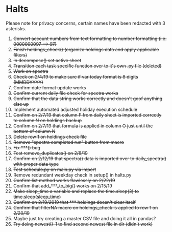 # Halts

Please note for privacy concerns, certain names have been redacted with 3 asterisks.

1. ~~Convert account numbers from text formatting to number formatting (i.e. 0000000097 --> 97)~~
2. ~~Finish holdings_check() (organize holdings data and apply applicable filters)~~
3. ~~In decompose() set active sheet~~
4. ~~Transition each task specific function over to it's own .py file (deleted)~~
5. ~~Work on spectra~~
6. ~~Check on 2/4/19 to make sure if var today format is 8 digits (MMDDYYYY)~~
7. ~~Confirm date format update works~~
8. ~~Confirm current daily file check for spectra works~~
9. ~~Confirm that the data string works correctly and doesn't goof anything else up~~
10. Implement automated adjusted holiday execution schedule
11. ~~Confirm on 2/7/19 that column F from daily sheet is imported correctly to column N on holdings backup~~
12. ~~Confirm on 2/7/19 that formula is applied in column O just until the bottom of column N~~
13. ~~Delete row 1 on holdings check file~~
14. ~~Remove "spectra completed run" button from macro~~
15. ~~Fix ***() bug~~
16. ~~Test remove_duplicates() on 2/8/19~~
17. ~~Confirm on 2/12/19 that spectra() data is imported over to daily_spectra() with proper data type~~
18. ~~Test schedule.py on main.py via import~~
19. Remove redundant weekday check in setup() in halts.py
20. ~~Confirm list method works flawlessly on 2/22/19~~
21. ~~Confirm that add_***_to_big() works on 2/15/19~~
22. ~~Make sleep_time a variable and replace the time.sleep(3) to time.sleep(sleep_time)~~
23. ~~Confirm on 2/19/2019 that *** holdings doesn't clear itself~~
24. ~~Confirm that filterNA macro on holdings_check is applied to row 1 on 2/20/19~~
25. Maybe just try creating a master CSV file and doing it all in pandas?
26. ~~Try doing newest()-1 to find second newest file in dir (didn't work)~~
